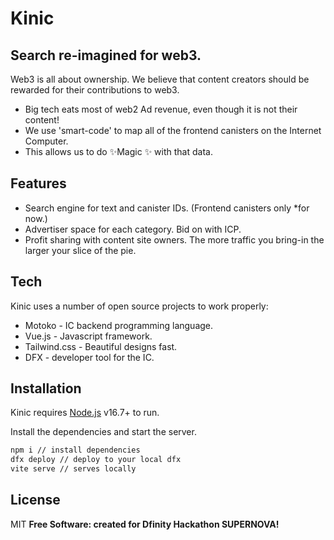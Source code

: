 # Kinic
## Search re-imagined for web3.

Web3 is all about ownership. We believe that content creators should be rewarded for their contributions to web3. 

- Big tech eats most of web2 Ad revenue, even though it is not their content!
- We use 'smart-code' to map all of the frontend canisters on the Internet Computer.
- This allows us to do ✨Magic ✨ with that data.

## Features

- Search engine for text and canister IDs. (Frontend canisters only *for now.)
- Advertiser space for each category. Bid on with ICP.
- Profit sharing with content site owners. The more traffic you bring-in the larger your slice of the pie.

## Tech

Kinic uses a number of open source projects to work properly:

- Motoko - IC backend programming language.
- Vue.js - Javascript framework.
- Tailwind.css - Beautiful designs fast.
- DFX - developer tool for the IC.


## Installation

Kinic requires [Node.js](https://nodejs.org/) v16.7+ to run.

Install the dependencies and start the server.

```sh
npm i // install dependencies
dfx deploy // deploy to your local dfx
vite serve // serves locally
```
## License

MIT
**Free Software: created for Dfinity Hackathon SUPERNOVA!**
